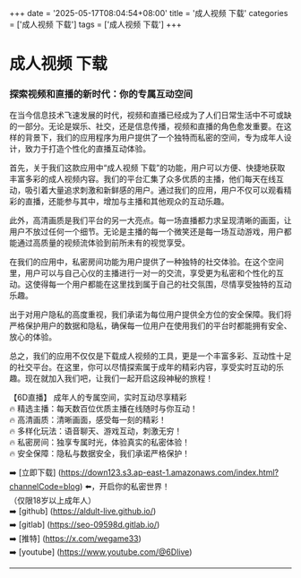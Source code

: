 +++
date = '2025-05-17T08:04:54+08:00'
title = '成人视频 下载'
categories = ['成人视频 下载']
tags = ['成人视频 下载']
+++

# 成人视频 下载

### 探索视频和直播的新时代：你的专属互动空间

在当今信息技术飞速发展的时代，视频和直播已经成为了人们日常生活中不可或缺的一部分。无论是娱乐、社交，还是信息传播，视频和直播的角色愈发重要。在这样的背景下，我们的应用程序为用户提供了一个独特而私密的空间，专为成年人设计，致力于打造个性化的直播互动体验。

首先，关于我们这款应用中“成人视频 下载”的功能，用户可以方便、快捷地获取丰富多彩的成人视频内容。我们的平台汇集了众多优质的主播，他们每天在线互动，吸引着大量追求刺激和新鲜感的用户。通过我们的应用，用户不仅可以观看精彩的直播，还能参与其中，增加与主播和其他观众的互动乐趣。

此外，高清画质是我们平台的另一大亮点。每一场直播都力求呈现清晰的画面，让用户不放过任何一个细节。无论是主播的每一个微笑还是每一场互动游戏，用户都能通过高质量的视频流体验到前所未有的视觉享受。

在我们的应用中，私密房间功能为用户提供了一种独特的社交体验。在这个空间里，用户可以与自己心仪的主播进行一对一的交流，享受更为私密和个性化的互动。这使得每一个用户都能在这里找到属于自己的社交氛围，尽情享受独特的互动乐趣。

出于对用户隐私的高度重视，我们承诺为每位用户提供全方位的安全保障。我们将严格保护用户的数据和隐私，确保每一位用户在使用我们的平台时都能拥有安全、放心的体验。

总之，我们的应用不仅仅是下载成人视频的工具，更是一个丰富多彩、互动性十足的社交平台。在这里，你可以尽情探索属于成年的精彩内容，享受实时互动的乐趣。现在就加入我们吧，让我们一起开启这段神秘的旅程！

【6D直播】
成年人的专属空间，实时互动尽享精彩  
🔥 精选主播：每天数百位优质主播在线随时与你互动！  
🔥 高清画质：清晰画面，感受每一刻的精彩！  
🔥 多样化玩法：语音聊天、游戏互动，刺激无穷！  
🔥 私密房间：独享专属时光，体验真实的私密体验！  
🔥 安全保障：隐私与数据安全，我们承诺严格保护！  

➡️ [立即下载] (https://down123.s3.ap-east-1.amazonaws.com/index.html?channelCode=blog) ⬅️，开启你的私密世界！  
（仅限18岁以上成年人）  
➡️ [github] (https://aldult-live.github.io/)  
➡️ [gitlab] (https://seo-09598d.gitlab.io/)  
➡️ [推特] (https://x.com/wegame33)  
➡️ [youtube] (https://www.youtube.com/@6Dlive)

---
